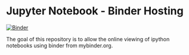 Jupyter Notebook - Binder Hosting
===============

[![Binder](https://mybinder.org/badge.svg)](https://mybinder.org/v2/gh/ftpronk/notebook/master)

The goal of this repository is to allow the online viewing of ipython notebooks using binder from mybinder.org.
